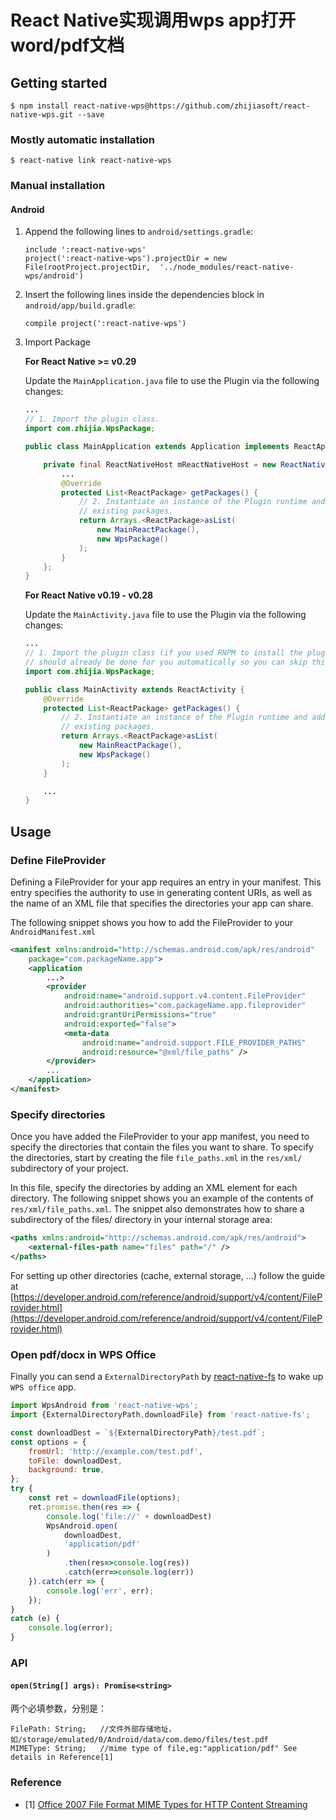 # React Native实现调用wps app打开word/pdf文档


## Getting started

`$ npm install react-native-wps@https://github.com/zhijiasoft/react-native-wps.git --save`

### Mostly automatic installation

`$ react-native link react-native-wps`

### Manual installation


#### Android

1. Append the following lines to `android/settings.gradle`:

  	```
  	include ':react-native-wps'
  	project(':react-native-wps').projectDir = new File(rootProject.projectDir, 	'../node_modules/react-native-wps/android')
  	```
2. Insert the following lines inside the dependencies block in `android/app/build.gradle`:
    
  	```
    compile project(':react-native-wps')
  	```
3. Import Package
  
    **For React Native >= v0.29**
  
    Update the `MainApplication.java` file to use the Plugin via the following changes:
    
    ```java
    ...
    // 1. Import the plugin class.
   import com.zhijia.WpsPackage;
    
    public class MainApplication extends Application implements ReactApplication {
    
        private final ReactNativeHost mReactNativeHost = new ReactNativeHost(this) {
            ...   
            @Override
            protected List<ReactPackage> getPackages() {
                // 2. Instantiate an instance of the Plugin runtime and add it to the list of
                // existing packages.
                return Arrays.<ReactPackage>asList(
                    new MainReactPackage(),
                    new WpsPackage()
                );
            }
        };
    }
    ```
    
    **For React Native v0.19 - v0.28**
  
    Update the `MainActivity.java` file to use the Plugin via the following changes:
    
    ```java
    ...
    // 1. Import the plugin class (if you used RNPM to install the plugin, this
    // should already be done for you automatically so you can skip this step).
    import com.zhijia.WpsPackage;
    
    public class MainActivity extends ReactActivity {    
        @Override
        protected List<ReactPackage> getPackages() {
            // 2. Instantiate an instance of the Plugin runtime and add it to the list of
            // existing packages.
            return Arrays.<ReactPackage>asList(
                new MainReactPackage(),
                new WpsPackage()
            );
        }
    
        ...
    }
    ```


## Usage

### Define FileProvider

Defining a FileProvider for your app requires an entry in your manifest. 
This entry specifies the authority to use in generating content URIs, as 
well as the name of an XML file that specifies the directories your app can share.

The following snippet shows you how to add the FileProvider to your `AndroidManifest.xml`

```xml
<manifest xmlns:android="http://schemas.android.com/apk/res/android"
    package="com.packageName.app">
    <application
        ...>
        <provider
            android:name="android.support.v4.content.FileProvider"
            android:authorities="com.packageName.app.fileprovider"
            android:grantUriPermissions="true"
            android:exported="false">
            <meta-data
                android:name="android.support.FILE_PROVIDER_PATHS"
                android:resource="@xml/file_paths" />
        </provider>
        ...
    </application>
</manifest>
```
### Specify directories

Once you have added the FileProvider to your app manifest, you need to specify the 
directories that contain the files you want to share. To specify the directories, 
start by creating the file `file_paths.xml` in the `res/xml/` subdirectory of your project.
 
In this file, specify the directories by adding an XML element for each directory. 
The following snippet shows you an example of the contents of `res/xml/file_paths.xml`. 
The snippet also demonstrates how to share a subdirectory of the files/ directory 
in your internal storage area:

```xml
<paths xmlns:android="http://schemas.android.com/apk/res/android">
    <external-files-path name="files" path="/" />
</paths>
```

For setting up other directories (cache, external storage, ...) follow the guide at 
[https://developer.android.com/reference/android/support/v4/content/FileProvider.html](https://developer.android.com/reference/android/support/v4/content/FileProvider.html) 


### Open pdf/docx in WPS Office

Finally you can send a `ExternalDirectoryPath` by [react-native-fs](https://github.com/itinance/react-native-fs) to wake up `WPS office` app. 

```javascript
import WpsAndroid from 'react-native-wps';
import {ExternalDirectoryPath,downloadFile} from 'react-native-fs';

const downloadDest = `${ExternalDirectoryPath}/test.pdf`;
const options = {
    fromUrl: 'http://example.com/test.pdf',
    toFile: downloadDest,
    background: true,
};
try {
    const ret = downloadFile(options);
    ret.promise.then(res => {
        console.log('file://' + downloadDest)
        WpsAndroid.open(
            downloadDest,
            'application/pdf'
        )
            .then(res=>console.log(res))
            .catch(err=>console.log(err))
    }).catch(err => {
        console.log('err', err);
    });
}
catch (e) {
    console.log(error);
}
```

### API

#### `open(String[] args): Promise<string>`
两个必填参数，分别是：
```
FilePath: String;   //文件外部存储地址，如/storage/emulated/0/Android/data/com.demo/files/test.pdf
MIMEType: String;   //mime type of file,eg:"application/pdf" See details in Reference[1]
```

### Reference
 - [1] [Office 2007 File Format MIME Types for HTTP Content Streaming](https://blogs.msdn.microsoft.com/vsofficedeveloper/2008/05/08/office-2007-file-format-mime-types-for-http-content-streaming-2/)
